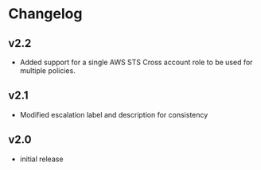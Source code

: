 # Changelog

## v2.2

- Added support for a single AWS STS Cross account role to be used for multiple policies.

## v2.1

- Modified escalation label and description for consistency

## v2.0

- initial release
